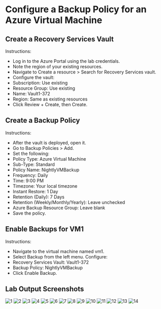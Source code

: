 # Configure a Backup Policy for an Azure Virtual Machine

## Create a Recovery Services Vault
Instructions:
- Log in to the Azure Portal using the lab credentials.
- Note the region of your existing resources.
- Navigate to Create a resource > Search for Recovery Services vault.
- Configure the vault:
- Subscription: Use existing
- Resource Group: Use existing
- Name: Vault1-372
- Region: Same as existing resources
- Click Review + Create, then Create.

## Create a Backup Policy
Instructions:
- After the vault is deployed, open it.
- Go to Backup Policies > Add.
- Set the following:
- Policy Type: Azure Virtual Machine
- Sub-Type: Standard
- Policy Name: NightlyVMBackup
- Frequency: Daily
- Time: 9:00 PM
- Timezone: Your local timezone
- Instant Restore: 1 Day
- Retention (Daily): 7 Days
- Retention (Weekly/Monthly/Yearly): Leave unchecked
- Azure Backup Resource Group: Leave blank
- Save the policy.

## Enable Backups for VM1
Instructions:
- Navigate to the virtual machine named vm1.
- Select Backup from the left menu.
Configure:
- Recovery Services Vault: Vault1-372
- Backup Policy: NightlyVMBackup
- Click Enable Backup.

## Lab Output Screenshots

![1](https://github.com/user-attachments/assets/f85fd16e-a909-40c8-8cb1-90894a616ab9)
![2](https://github.com/user-attachments/assets/abf4a138-ba37-487e-8161-b36069eb30cc)
![3](https://github.com/user-attachments/assets/2f2f288f-fadc-4c8f-a80e-ba7a35a30845)
![4](https://github.com/user-attachments/assets/1a7d8b3f-d15f-483c-862a-07f717b36d51)
![5](https://github.com/user-attachments/assets/d3b2e126-69fc-42d4-8ea0-1a6e076b5712)
![6](https://github.com/user-attachments/assets/938f2cab-e7c7-4fd7-aaff-db1ded826bd1)
![7](https://github.com/user-attachments/assets/10622662-78cf-4665-82e3-ee8ad18cfc35)
![8](https://github.com/user-attachments/assets/c4014362-9937-4e3f-829c-6ae3f64b0ffa)
![9](https://github.com/user-attachments/assets/ec533ed5-ad97-4ea3-aef8-c888a2eaad75)
![10](https://github.com/user-attachments/assets/dae02935-caec-4a93-a21c-8bfdb8749cf7)
![11](https://github.com/user-attachments/assets/83dd88b8-886d-4ceb-92e7-d92c01c3bf39)
![12](https://github.com/user-attachments/assets/7aae745e-f388-4cb7-865b-6d123ad94c2e)
![13](https://github.com/user-attachments/assets/63405996-8c8c-4d47-bdd5-b6b98e769f8a)
![14](https://github.com/user-attachments/assets/916447fa-d932-4cd4-9aa7-83cf355b1940)
